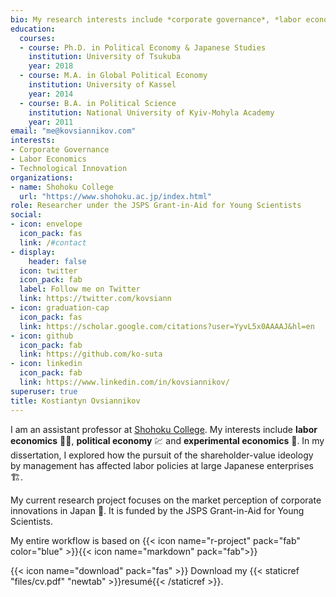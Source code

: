 ```yaml
---
bio: My research interests include *corporate governance*, *labor economics* and *technological innovation*.
education:
  courses:
  - course: Ph.D. in Political Economy & Japanese Studies
    institution: University of Tsukuba
    year: 2018
  - course: M.A. in Global Political Economy
    institution: University of Kassel
    year: 2014
  - course: B.A. in Political Science
    institution: National University of Kyiv-Mohyla Academy
    year: 2011
email: "me@kovsiannikov.com"
interests:
- Corporate Governance
- Labor Economics
- Technological Innovation
organizations:
- name: Shohoku College
  url: "https://www.shohoku.ac.jp/index.html"
role: Researcher under the JSPS Grant-in-Aid for Young Scientists
social:
- icon: envelope
  icon_pack: fas
  link: /#contact
- display:
    header: false
  icon: twitter
  icon_pack: fab
  label: Follow me on Twitter
  link: https://twitter.com/kovsiann
- icon: graduation-cap
  icon_pack: fas
  link: https://scholar.google.com/citations?user=YyvL5x0AAAAJ&hl=en
- icon: github
  icon_pack: fab
  link: https://github.com/ko-suta
- icon: linkedin
  icon_pack: fab
  link: https://www.linkedin.com/in/kovsiannikov/ 
superuser: true
title: Kostiantyn Ovsiannikov
---
```


I am an assistant professor at [Shohoku College](https://www.shohoku.ac.jp/index.html).
My interests include **labor economics** 🧑‍🔧, **political economy** 💹 and **experimental economics** 🧪. 
In my dissertation, I explored how the pursuit of the shareholder-value ideology by management has affected labor policies at large Japanese enterprises 🏗.

My current research project focuses on the market perception of corporate innovations in Japan 🗾.
It is funded by the JSPS Grant-in-Aid for Young Scientists.

My entire workflow is based on {{< icon name="r-project" pack="fab" color="blue" >}}{{< icon name="markdown" pack="fab">}}

{{< icon name="download" pack="fas" >}} Download my {{< staticref "files/cv.pdf" "newtab" >}}resumé{{< /staticref >}}.
